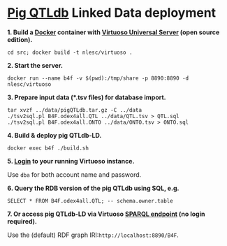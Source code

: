 # [Pig QTLdb](http://www.animalgenome.org/cgi-bin/QTLdb/SS/index) Linked Data deployment

**1. Build a [Docker](https://www.docker.com/) container with [Virtuoso Universal Server](http://virtuoso.openlinksw.com/) (open source edition).**

`cd src; docker build -t nlesc/virtuoso .`

**2. Start the server.**

`docker run --name b4f -v $(pwd):/tmp/share -p 8890:8890 -d nlesc/virtuoso`

**3. Prepare input data (*.tsv files) for database import.**

<pre><code>tar xvzf ../data/pigQTLdb.tar.gz -C ../data
./tsv2sql.pl B4F.odex4all.QTL ../data/QTL.tsv > QTL.sql
./tsv2sql.pl B4F.odex4all.ONTO ../data/ONTO.tsv > ONTO.sql
</code></pre>

**4. Build & deploy pig QTLdb-LD.**

`docker exec b4f ./build.sh`

**5. [Login](http://localhost:8890/conductor) to your running Virtuoso instance.**

Use `dba` for both account name and password.

**6. Query the RDB version of the pig QTLdb using SQL, e.g.**

`SELECT * FROM B4F.odex4all.QTL; -- schema.owner.table`


**7. Or access pig QTLdb-LD via Virtuoso [SPARQL endpoint](http://localhost:8890/sparql) (no login required).**

Use the (default) RDF graph IRI:`http://localhost:8890/B4F`.

